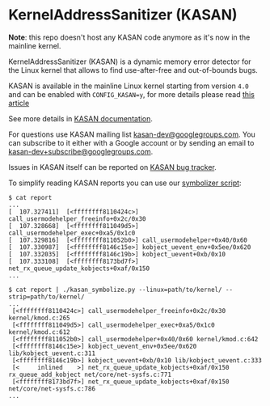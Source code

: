 # KernelAddressSanitizer (KASAN)

**Note**: this repo doesn't host any KASAN code anymore as it's now in the mainline kernel.

KernelAddressSanitizer (KASAN) is a dynamic memory error detector for the Linux kernel that allows to find use-after-free and out-of-bounds bugs.

KASAN is available in the mainline Linux kernel starting from version `4.0` and can be enabled with `CONFIG_KASAN=y`, for more details please read [this article](https://www.programmersought.com/article/7010851656/)

See more details in [KASAN documentation](https://www.kernel.org/doc/html/latest/dev-tools/kasan.html).

For questions use KASAN mailing list [kasan-dev@googlegroups.com](https://groups.google.com/forum/#!forum/kasan-dev).
You can subscribe to it either with a Google account or by sending an email to kasan-dev+subscribe@googlegroups.com.

Issues in KASAN itself can be reported on [KASAN bug tracker](https://bugzilla.kernel.org/buglist.cgi?component=Sanitizers&product=Memory%20Management&resolution=---).

To simplify reading KASAN reports you can use our [symbolizer script](https://github.com/google/sanitizers/blob/master/address-sanitizer/tools/kasan_symbolize.py):

```
$ cat report
...
[  107.327411]  [<ffffffff8110424c>] call_usermodehelper_freeinfo+0x2c/0x30
[  107.328668]  [<ffffffff811049d5>] call_usermodehelper_exec+0xa5/0x1c0
[  107.329816]  [<ffffffff811052b0>] call_usermodehelper+0x40/0x60
[  107.330987]  [<ffffffff8146c15e>] kobject_uevent_env+0x5ee/0x620
[  107.332035]  [<ffffffff8146c19b>] kobject_uevent+0xb/0x10
[  107.333108]  [<ffffffff8173bd7f>] net_rx_queue_update_kobjects+0xaf/0x150
...
```
```
$ cat report | ./kasan_symbolize.py --linux=path/to/kernel/ --strip=path/to/kernel/
...
 [<ffffffff8110424c>] call_usermodehelper_freeinfo+0x2c/0x30 kernel/kmod.c:265
 [<ffffffff811049d5>] call_usermodehelper_exec+0xa5/0x1c0 kernel/kmod.c:612
 [<ffffffff811052b0>] call_usermodehelper+0x40/0x60 kernel/kmod.c:642
 [<ffffffff8146c15e>] kobject_uevent_env+0x5ee/0x620 lib/kobject_uevent.c:311
 [<ffffffff8146c19b>] kobject_uevent+0xb/0x10 lib/kobject_uevent.c:333
 [<     inlined    >] net_rx_queue_update_kobjects+0xaf/0x150 rx_queue_add_kobject net/core/net-sysfs.c:771
 [<ffffffff8173bd7f>] net_rx_queue_update_kobjects+0xaf/0x150 net/core/net-sysfs.c:786
...
```
